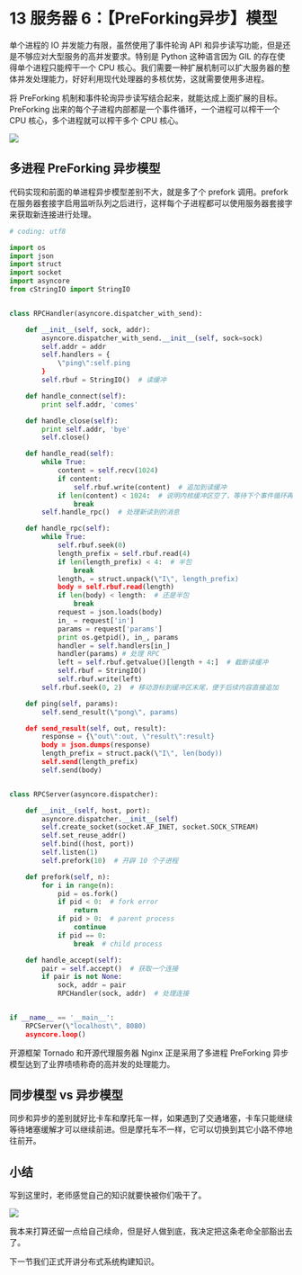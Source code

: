 # 13 服务器 6：【PreForking异步】模型

单个进程的 IO 并发能力有限，虽然使用了事件轮询 API 和异步读写功能，但是还是不够应对大型服务的高并发要求。特别是 Python 这种语言因为 GIL 的存在使得单个进程只能榨干一个 CPU 核心。我们需要一种扩展机制可以扩大服务器的整体并发处理能力，好好利用现代处理器的多核优势，这就需要使用多进程。

将 PreForking 机制和事件轮询异步读写结合起来，就能达成上面扩展的目标。PreForking 出来的每个子进程内部都是一个事件循环，一个进程可以榨干一个 CPU 核心，多个进程就可以榨干多个 CPU 核心。


![](https://user-gold-cdn.xitu.io/2018/5/11/1634e13697d3b055?w=1033&h=639&f=png&s=76598)

多进程 PreForking 异步模型
--
代码实现和前面的单进程异步模型差别不大，就是多了个 prefork 调用。prefork 在服务器套接字启用监听队列之后进行，这样每个子进程都可以使用服务器套接字来获取新连接进行处理。
```py
# coding: utf8

import os
import json
import struct
import socket
import asyncore
from cStringIO import StringIO


class RPCHandler(asyncore.dispatcher_with_send):

    def __init__(self, sock, addr):
        asyncore.dispatcher_with_send.__init__(self, sock=sock)
        self.addr = addr
        self.handlers = {
            \"ping\":self.ping
        }
        self.rbuf = StringIO()  # 读缓冲

    def handle_connect(self):
        print self.addr, 'comes'

    def handle_close(self):
        print self.addr, 'bye'
        self.close()

    def handle_read(self):
        while True:
            content = self.recv(1024)
            if content:
                self.rbuf.write(content)  # 追加到读缓冲
            if len(content) < 1024:  # 说明内核缓冲区空了，等待下个事件循环再继续读吧
                break
        self.handle_rpc()  # 处理新读到的消息

    def handle_rpc(self):
        while True:
            self.rbuf.seek(0)
            length_prefix = self.rbuf.read(4)
            if len(length_prefix) < 4:  # 半包
                break
            length, = struct.unpack(\"I\", length_prefix)
            body = self.rbuf.read(length)
            if len(body) < length:  # 还是半包
                break
            request = json.loads(body)
            in_ = request['in']
            params = request['params']
            print os.getpid(), in_, params
            handler = self.handlers[in_]
            handler(params) # 处理 RPC
            left = self.rbuf.getvalue()[length + 4:]  # 截断读缓冲
            self.rbuf = StringIO()
            self.rbuf.write(left)
        self.rbuf.seek(0, 2)  # 移动游标到缓冲区末尾，便于后续内容直接追加

    def ping(self, params):
        self.send_result(\"pong\", params)

    def send_result(self, out, result):
        response = {\"out\":out, \"result\":result}
        body = json.dumps(response)
        length_prefix = struct.pack(\"I\", len(body))
        self.send(length_prefix)
        self.send(body)


class RPCServer(asyncore.dispatcher):

    def __init__(self, host, port):
        asyncore.dispatcher.__init__(self)
        self.create_socket(socket.AF_INET, socket.SOCK_STREAM)
        self.set_reuse_addr()
        self.bind((host, port))
        self.listen(1)
        self.prefork(10)  # 开辟 10 个子进程

    def prefork(self, n):
        for i in range(n):
            pid = os.fork()
            if pid < 0:  # fork error
                return
            if pid > 0:  # parent process
                continue
            if pid == 0:
                break  # child process

    def handle_accept(self):
        pair = self.accept()  # 获取一个连接
        if pair is not None:
            sock, addr = pair
            RPCHandler(sock, addr)  # 处理连接


if __name__ == '__main__':
    RPCServer(\"localhost\", 8080)
    asyncore.loop()
```
开源框架 Tornado 和开源代理服务器 Nginx 正是采用了多进程 PreForking 异步模型达到了业界啧啧称奇的高并发的处理能力。

同步模型 vs 异步模型
--
同步和异步的差别就好比卡车和摩托车一样，如果遇到了交通堵塞，卡车只能继续等待堵塞缓解才可以继续前进。但是摩托车不一样，它可以切换到其它小路不停地往前开。

小结
--
写到这里时，老师感觉自己的知识就要快被你们吸干了。

![](https://user-gold-cdn.xitu.io/2018/5/19/16376cfc8de560c2?w=225&h=225&f=jpeg&s=5484)

我本来打算还留一点给自己续命，但是好人做到底，我决定把这条老命全部豁出去了。

下一节我们正式开讲分布式系统构建知识。






